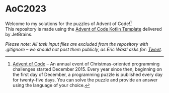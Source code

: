 # AoC2023

Welcome to my solutions for the puzzles of Advent of Code![^aoc]  
This repository is made using the [Advent of Code Kotlin Template][template] delivered by JetBrains.

<em>Please note: All task input files are excluded from the repository with .gitignore – we should not post them publicly, as Eric Wastl asks for: [Tweet][tweet].</em>

[^aoc]:
    [Advent of Code][aoc] – An annual event of Christmas-oriented programming challenges started December 2015.
    Every year since then, beginning on the first day of December, a programming puzzle is published every day for twenty-five days.
    You can solve the puzzle and provide an answer using the language of your choice.

[aoc]: https://adventofcode.com
[template]: https://github.com/kotlin-hands-on/advent-of-code-kotlin-template
[tweet]: https://twitter.com/ericwastl/status/1465805354214830081
